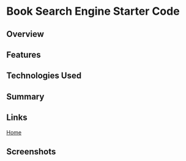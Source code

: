 # Book Search Engine Starter Code
## Overview


## Features


## Technologies Used


## Summary


## Links
[Home](https://github.com/san1718/mc21-Book_Search_Engine)
<br />
[]()

## Screenshots
